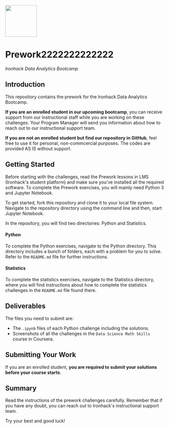 <img src="https://bit.ly/2VnXWr2" width="100">

# Prework2222222222222
*Ironhack Data Analytics Bootcamp*

## Introduction
This repository contains the prework for the Ironhack Data Analytics Bootcamp. 

**If you are an enrolled student in our upcoming bootcamp**, you can receive support from our instructional staff while you are working on these challenges. Your Program Manager will send you information about how to reach out to our instructional support team.

**If you are not an enrolled student but find our repository in GitHub**, feel free to use it for personal, non-commcercial purposes. The codes are provided AS IS without support.

## Getting Started

Before starting with the challenges, read the Prework lessons in LMS (Ironhack's student platform) and make sure you've installed all the required software. To complete the Prework exercises, you will mainly need Python 3 and Jupyter Notebook. 

To get started, fork this repository and clone it to your local file system. Navigate to the repository directory using the command line and then, start Jupyter Notebook.

In the repository, you will find two directories: Python and Statistics. 

#### Python
To complete the Python exercises, navigate to the Python directory. This directory includes a bunch of folders, each with a problem for you to solve. Refer to the `README.md` file for further instructions.

#### Statistics
To complete the statistics exercises, navigate to the Statistics directory, where you will find instructions about how to complete the statistics challenges in the `README.md` file found there.

## Deliverables
The files you need to submit are:
- The `.ipynb` files of each Python challenge including the solutions.
- Screenshots of all the challenges in the `Data Science Math Skills` course in Coursera. 

## Submitting Your Work

If you are an enrolled student, **you are required to submit your solutions before your course starts**. 

## Summary
Read the instructions of the prework challenges carefully. Remember that if you have any doubt, you can reach out to Ironhack's instructional support team.  

Try your best and good luck!
